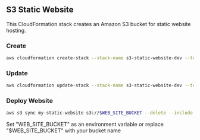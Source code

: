 ## S3 Static Website

This CloudFormation stack creates an Amazon S3 bucket for static website hosting.

### Create

```bash
aws cloudformation create-stack --stack-name s3-static-website-dev --template-body file://s3-static-website.yml --region us-east-1
```

### Update

```bash
aws cloudformation update-stack --stack-name s3-static-website-dev --template-body file://s3-static-website.yml --region us-east-1
```

### Deploy Website

```bash
aws s3 sync my-static-website s3://$WEB_SITE_BUCKET --delete --include '*'
```

Set "WEB_SITE_BUCKET" as an environment variable or replace "$WEB_SITE_BUCKET" with your bucket name
